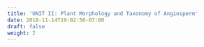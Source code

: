 ```yaml
---
title: 'UNIT II: Plant Morphology and Taxonomy of Angiosperm'
date: 2018-11-14T19:02:50-07:00
draft: false
weight: 2
---
```

















